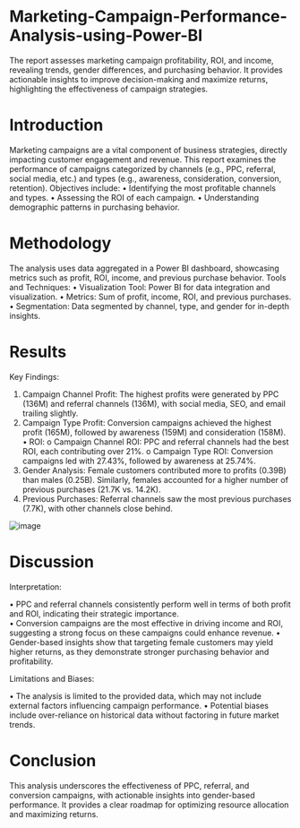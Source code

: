 # Marketing-Campaign-Performance-Analysis-using-Power-BI
The report assesses marketing campaign profitability, ROI, and income, revealing trends, gender differences, and purchasing behavior. It provides actionable insights to improve decision-making and maximize returns, highlighting the effectiveness of campaign strategies.

# Introduction
Marketing campaigns are a vital component of business strategies, directly impacting customer engagement and revenue. This report examines the performance of campaigns categorized by channels (e.g., PPC, referral, social media, etc.) and types (e.g., awareness, consideration, conversion, retention). Objectives include:
•	Identifying the most profitable channels and types.
•	Assessing the ROI of each campaign.
•	Understanding demographic patterns in purchasing behavior.

# Methodology
The analysis uses data aggregated in a Power BI dashboard, showcasing metrics such as profit, ROI, income, and previous purchase behavior.
Tools and Techniques:
•	Visualization Tool: Power BI for data integration and visualization.
•	Metrics: Sum of profit, income, ROI, and previous purchases.
•	Segmentation: Data segmented by channel, type, and gender for in-depth insights.

# Results
Key Findings:
1. Campaign Channel Profit: The highest profits were generated by PPC (136M) and referral channels (136M), with social media, SEO, and email trailing slightly.
2. Campaign Type Profit: Conversion campaigns achieved the highest profit (165M), followed by awareness (159M) and consideration (158M).
•	ROI: 
o	Campaign Channel ROI: PPC and referral channels had the best ROI, each contributing over 21%.
o	Campaign Type ROI: Conversion campaigns led with 27.43%, followed by awareness at 25.74%.
3. Gender Analysis: Female customers contributed more to profits (0.39B) than males (0.25B). Similarly, females accounted for a higher number of previous purchases (21.7K vs. 14.2K).
4. Previous Purchases: Referral channels saw the most previous purchases (7.7K), with other channels close behind.

![image](https://github.com/user-attachments/assets/b2857103-a65b-43a8-8368-57fe92618ef0)

# Discussion
Interpretation:

•	PPC and referral channels consistently perform well in terms of both profit and ROI, indicating their strategic importance.                                                                                        
•	Conversion campaigns are the most effective in driving income and ROI, suggesting a strong focus on these campaigns could enhance revenue.
•	Gender-based insights show that targeting female customers may yield higher returns, as they demonstrate stronger purchasing behavior and profitability.

Limitations and Biases:

•	The analysis is limited to the provided data, which may not include external factors influencing campaign performance.
•	Potential biases include over-reliance on historical data without factoring in future market trends.

# Conclusion
This analysis underscores the effectiveness of PPC, referral, and conversion campaigns, with actionable insights into gender-based performance. It provides a clear roadmap for optimizing resource allocation and maximizing returns.



